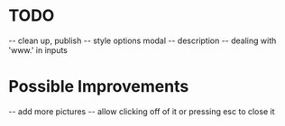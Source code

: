 # TODO
-- clean up, publish
-- style options modal
-- description
-- dealing with 'www.' in inputs
# Possible Improvements
-- add more pictures
-- allow clicking off of it or pressing esc to close it
